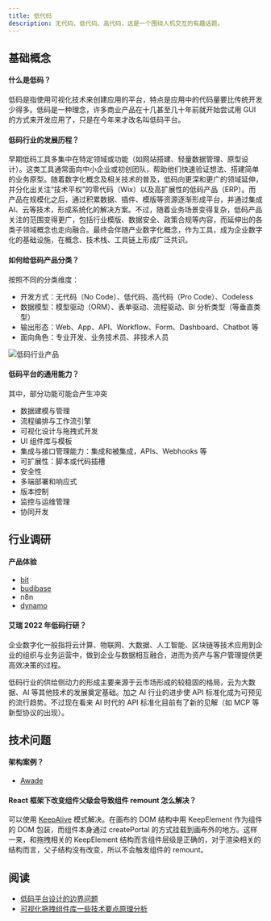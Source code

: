 ```yaml
---
title: 低代码
description: 无代码、低代码、高代码，这是一个围绕人机交互的有趣话题。
---
```


## 基础概念

#### 什么是低码？

低码是指使用可视化技术来创建应用的平台，特点是应用中的代码量要比传统开发少得多。低码是一种理念，许多商业产品在十几甚至几十年前就开始尝试用 GUI 的方式来开发应用了，只是在今年来才改名叫低码平台。

#### 低码行业的发展历程？

早期低码工具多集中在特定领域或功能（如网站搭建、轻量数据管理、原型设计）。这类工具通常面向中小企业或初创团队，帮助他们快速验证想法、搭建简单的业务原型。随着数字化概念及相关技术的普及，低码向更深和更广的领域延伸，并分化出关注“技术平权”的零代码（Wix）以及高扩展性的低码产品（ERP）。而产品在规模化之后，通过积累数据、插件、模版等资源逐渐形成平台，并通过集成 AI、云等技术，形成系统化的解决方案。不过，随着业务场景变得复杂，低码产品关注的范围变得更广，包括行业模版、数据安全、政策合规等内容，而延伸出的各类子领域概念也走向融合。最终会伴随产业数字化概念，作为工具，成为企业数字化的基础设施，在概念、技术栈、工具链上形成广泛共识。

#### 如何给低码产品分类？

按照不同的分类维度：

* 开发方式：无代码（No Code）、低代码、高代码（Pro Code）、Codeless
* 数据模型：模型驱动（ORM）、表单驱动、流程驱动、BI 分析类型（等垂直类型）
* 输出形态：Web、App、API、Workflow、Form、Dashboard、Chatbot 等
* 面向角色：专业开发、业务技术员、非技术人员

![低码行业产品](https://mgear-image.oss-cn-shanghai.aliyuncs.com/image/other/202502201358374.jpg)

#### 低码平台的通用能力？

其中，部分功能可能会产生冲突

* 数据建模与管理
* 流程编排与工作流引擎
* 可视化设计与拖拽式开发
* UI 组件库与模板
* 集成与接口管理能力：集成和被集成，APIs、Webhooks 等
* 可扩展性：脚本或代码插槽
* 安全性
* 多端部署和响应式
* 版本控制
* 监控与运维管理
* 协同开发

## 行业调研

#### 产品体验

* [bit](/maps/_products/bit)
* [budibase](/maps/_products/budibase)
* n8n
* [dynamo](/maps/_products/dynamo)

#### 艾瑞 2022 年低码行研？

企业数字化一般指将云计算、物联网、大数据、人工智能、区块链等技术应用到企业的组织与业务运营中，做到企业与数据相互融合，进而为资产与客户管理提供更高效决策的过程。

低码行业的供给侧动力的形成主要来源于云市场形成的较稳固的格局，云为大数据、AI 等其他技术的发展奠定基础。加之 AI 行业的进步使 API 标准化成为可预见的流行趋势。不过现在看来 AI 时代的 API 标准化目前有了新的见解（如 MCP 等新型协议的出现）。

## 技术问题

#### 架构案例？

* [Awade](/source-code/_architecture/awade)

#### React 框架下改变组件父级会导致组件 remount 怎么解决？

可以使用 [KeepAlive](https://mp.weixin.qq.com/s/1fYO__dfUy2MIjHi3IJrmg) 模式解决。在画布的 DOM 结构中用 KeepElement 作为组件的 DOM 包装，而组件本身通过 createPortal 的方式挂载到画布外的地方。这样一来，和拖拽相关的 KeepElement 结构而言组件层级是正确的，对于渲染相关的结构而言，父子结构没有改变，所以不会触发组件的 remount。

## 阅读

* [低码平台设计的边界问题](https://zhuanlan.zhihu.com/p/361233277)
* [可视化拖拽组件库一些技术要点原理分析](https://juejin.cn/post/6918881497264947207)
